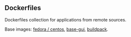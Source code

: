 ## Dockerfiles

Dockerfiles collection for applications from remote sources.

Base images: [fedora / centos](https://github.com/Nightling/docker-base-images),
[base-gui](_desktop/base-gui), [buildpack](buildpack).
